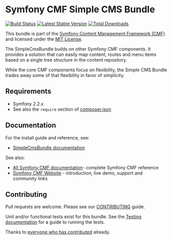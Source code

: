 # Symfony CMF Simple CMS Bundle

[![Build Status](https://secure.travis-ci.org/symfony-cmf/SimpleCmsBundle.png)](http://travis-ci.org/symfony-cmf/SimpleCmsBundle)
[![Latest Stable Version](https://poser.pugx.org/symfony-cmf/simple-cms-bundle/version.png)](https://packagist.org/packages/symfony-cmf/simple-cms-bundle)
[![Total Downloads](https://poser.pugx.org/symfony-cmf/simple-cms-bundle/d/total.png)](https://packagist.org/packages/symfony-cmf/simple-cms-bundle)

This bundle is part of the [Symfony Content Management Framework (CMF)](http://cmf.symfony.com/)
and licensed under the [MIT License](LICENSE).

The SimpleCmsBundle builds on other Symfony CMF components. It provides a
solution that can easily map content, routes and menu items based on a single
tree structure in the content repository.

While the core CMF components focus on flexibility, the Simple CMS Bundle
trades away some of that flexibility in favor of simplicity.


## Requirements

* Symfony 2.2.x
* See also the `require` section of [composer.json](composer.json)


## Documentation

For the install guide and reference, see:

* [SimpleCmsBundle documentation](http://symfony.com/doc/master/cmf/bundles/simple_cms/)

See also:

* [All Symfony CMF documentation](http://symfony.com/doc/master/cmf/index.html)- complete Symfony CMF reference
* [Symfony CMF Website](http://cmf.symfony.com/) - introduction, live demo, support and community links


## Contributing

Pull requests are welcome. Please see our
[CONTRIBUTING](https://github.com/symfony-cmf/SimpleCmsBundle/blob/master/CONTRIBUTING.md)
guide.

Unit and/or functional tests exist for this bundle. See the
[Testing documentation](http://symfony.com/doc/master/cmf/components/testing.html)
for a guide to running the tests.

Thanks to
[everyone who has contributed](https://github.com/symfony-cmf/SimpleCmsBundle/contributors) already.
